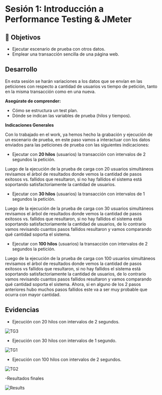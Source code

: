 # Sesión 1: Introducción a Performance Testing & JMeter 

## :dart: Objetivos

- Ejecutar escenario de prueba con otros datos.
- Emplear una transacción sencilla de una página web.


## Desarrollo

En esta sesión se harán variaciones a los datos que se envían en las peticiones con respecto a cantidad de usuarios vs tiempo de petición, tanto en la misma transacción como en una nueva.

**Asegúrate de comprender:**

- Cómo se estructura un test plan.
- Dónde se indican las variables de prueba (hilos y tiempos).

**Indicaciones Generales**

Con lo trabajado en el work, ya hemos hecho la grabación y ejecución de un escenario de prueba, en este paso vamos a interactuar con los datos enviados para las peticiones de prueba con las siguientes indicaciones:

* Ejecutar con **20 hilos** (usuarios) la transacción con intervalos de 2 segundos la petición.

Luego de la ejecución de la prueba de carga con 20 usuarios simultáneos revisamos el árbol de resultados donde vemos la cantidad de pasos exitosos vs. fallidos que resultaron, si no hay fallidos el sistema está soportando satisfactoriamente la cantidad de usuarios.

* Ejecutar con **30 hilos** (usuarios) la transacción con intervalos de 1 segundos la petición.

Luego de la ejecución de la prueba de carga con 30 usuarios simultáneos revisamos el árbol de resultados donde vemos la cantidad de pasos exitosos vs. fallidos que resultaron, si no hay fallidos el sistema está soportando satisfactoriamente la cantidad de usuarios, de lo contrario vamos revisando cuantos pasos fallidos resultaron y vamos comparando qué cantidad soporta el sistema.

* Ejecutar con **100 hilos** (usuarios) la transacción con intervalos de 2 segundos la petición.

Luego de la ejecución de la prueba de carga con 100 usuarios simultáneos revisamos el árbol de resultados donde vemos la cantidad de pasos exitosos vs fallidos que resultaron, si no hay fallidos el sistema está soportando satisfactoriamente la cantidad de usuarios, de lo contrario vamos revisando cuantos pasos fallidos resultaron y vamos comparando qué cantidad soporta el sistema. Ahora, si en alguno de los 2 pasos anteriores hubo muchos pasos fallidos este va a ser muy probable que ocurra con mayor cantidad.

## Evidencias
- Ejecución con 20 hilos con intervalos de 2 segundos.

![TG3](https://user-images.githubusercontent.com/77414220/169911721-c0a64e2c-48fa-4f0b-94e4-f97291ab58b6.PNG)

- Ejecución con 30 hilos con intervalos de 1 segundo.

![TG1](https://user-images.githubusercontent.com/77414220/169911771-5210f3cf-e1a1-419b-8457-6e5608a7ef57.PNG)

- Ejecución con 100 hilos con intervalos de 2 segundos.

![TG2](https://user-images.githubusercontent.com/77414220/169911745-b4eaeec2-2d51-49b3-b281-fa73af7c97ce.PNG)

-Resultados finales

![Results](https://user-images.githubusercontent.com/77414220/169911807-a9ed8a6a-75fb-4697-95c0-de725a95e3bd.PNG)
